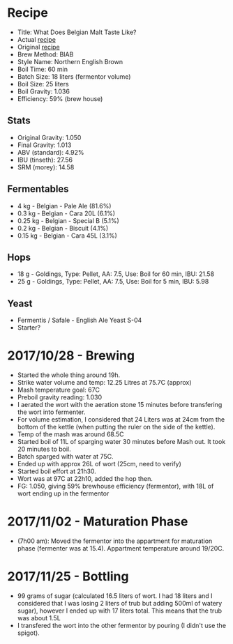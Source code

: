 Recipe
======

* Title: What Does Belgian Malt Taste Like?
* Actual [recipe](https://www.brewersfriend.com/homebrew/recipe/view/557097/what-does-belgian-malt-taste-like-)
* Original [recipe](https://byo.com/bock/item/1983-northern-english-br)
* Brew Method: BIAB
* Style Name: Northern English Brown
* Boil Time: 60 min
* Batch Size: 18 liters (fermentor volume)
* Boil Size: 25 liters
* Boil Gravity: 1.036
* Efficiency: 59% (brew house)

Stats
-----

* Original Gravity: 1.050
* Final Gravity: 1.013
* ABV (standard): 4.92%
* IBU (tinseth): 27.56
* SRM (morey): 14.58

Fermentables
------------

* 4 kg - Belgian - Pale Ale (81.6%)
* 0.3 kg - Belgian - Cara 20L (6.1%)
* 0.25 kg - Belgian - Special B (5.1%)
* 0.2 kg - Belgian - Biscuit (4.1%)
* 0.15 kg - Belgian - Cara 45L (3.1%)

Hops
----

* 18 g - Goldings, Type: Pellet, AA: 7.5, Use: Boil for 60 min, IBU: 21.58
* 25 g - Goldings, Type: Pellet, AA: 7.5, Use: Boil for 5 min, IBU: 5.98

Yeast
-----

* Fermentis / Safale - English Ale Yeast S-04
* Starter?

2017/10/28 - Brewing
====================

* Started the whole thing around 19h.
* Strike water volume and temp: 12.25 Litres at 75.7C (approx)
* Mash temperature goal: 67C
* Preboil gravity reading: 1.030
* I aerated the wort with the aeration stone 15 minutes before transfering the wort into fermenter.
* For volume estimation, I considered that 24 Liters was at 24cm from the bottom of the kettle (when putting the ruler on the side of the kettle).
* Temp of the mash was around 68.5C
* Started boil of 11L of sparging water 30 minutes before Mash out. It took 20 minutes to boil.
* Batch sparged with water at 75C. 
* Ended up with approx 26L of wort (25cm, need to verify)
* Started boil effort at 21h30.
* Wort was at 97C at 22h10, added the hop then.
* FG: 1.050, giving 59% brewhouse efficiency (fermentor), with 18L of wort ending up in the fermentor

2017/11/02 - Maturation Phase
=============================

* (7h00 am): Moved the fermentor into the appartment for maturation phase (fermenter was at 15.4). Appartment temperature around 19/20C.


2017/11/25 - Bottling
======================

* 99 grams of sugar (calculated 16.5 liters of wort. I had 18 liters and I considered that I was losing 2 liters of trub but adding 500ml of watery sugar), however I ended up with 17 liters total. This means that the trub was about 1.5L
* I transfered the wort into the other fermentor by pouring (I didn't use the spigot). 

